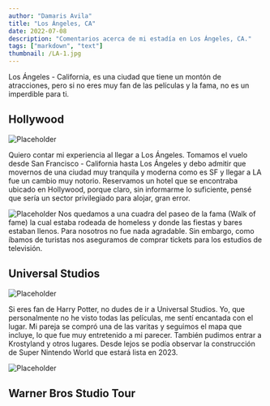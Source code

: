 ```yaml
---
author: "Damaris Avila"
title: "Los Ángeles, CA"
date: 2022-07-08
description: "Comentarios acerca de mi estadía en Los Ángeles, CA."
tags: ["markdown", "text"]
thumbnail: /LA-1.jpg
---
```


Los Ángeles - California, es una ciudad que tiene un montón de atracciones, pero si no eres muy fan de las películas y la fama, no es un imperdible para ti.

## Hollywood
![Placeholder](/LA-1.jpg)

Quiero contar mi experiencia al llegar a Los Ángeles. Tomamos el vuelo desde San Francisco - California hasta Los Ángeles y debo admitir que movernos de una ciudad muy tranquila y moderna como es SF y llegar a LA fue un cambio muy notorio. Reservamos un hotel que se encontraba ubicado en Hollywood, porque claro, sin informarme lo suficiente, pensé que sería un sector privilegiado para alojar, gran error. 

![Placeholder](/LA-3.jpg)
Nos quedamos a una cuadra del paseo de la fama (Walk of fame) la cual estaba rodeada de homeless y donde las fiestas y bares estaban llenos. Para nosotros no fue nada agradable. Sin embargo, como íbamos de turistas nos aseguramos de comprar tickets para los estudios de televisión.


## Universal Studios
![Placeholder](/Univ-1.jpg)

Si eres fan de Harry Potter, no dudes de ir a Universal Studios. Yo, que personalmente no he visto todas las películas, me sentí encantada con el lugar. Mi pareja se compró una de las varitas y seguimos el mapa que incluye, lo que fue muy entretenido a mi parecer. También pudimos entrar a Krostyland y otros lugares. Desde lejos se podía observar la construcción de Super Nintendo World que estará lista en 2023.

![Placeholder](/Univ-2.jpg)


## Warner Bros Studio Tour